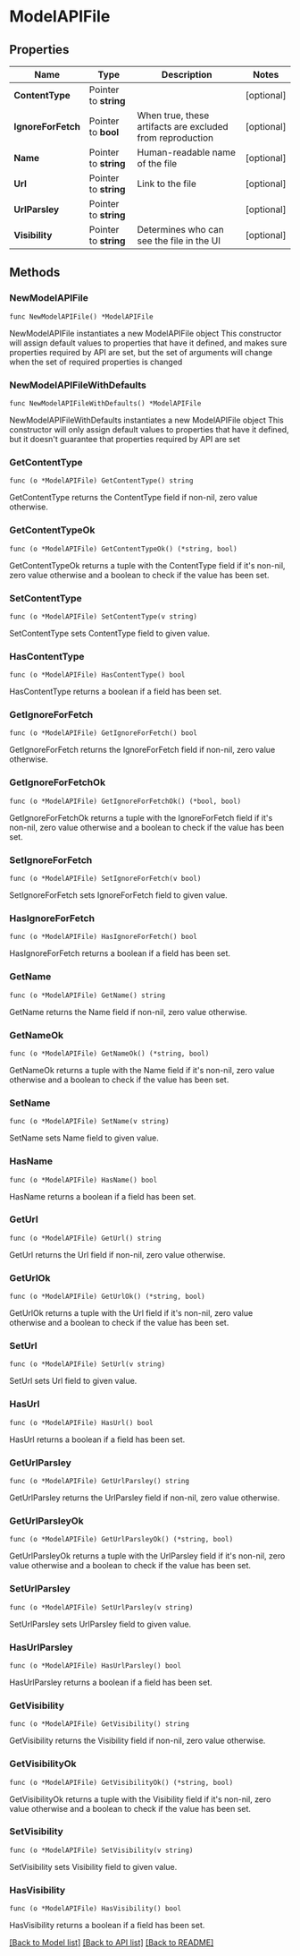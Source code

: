 # ModelAPIFile

## Properties

Name | Type | Description | Notes
------------ | ------------- | ------------- | -------------
**ContentType** | Pointer to **string** |  | [optional] 
**IgnoreForFetch** | Pointer to **bool** | When true, these artifacts are excluded from reproduction | [optional] 
**Name** | Pointer to **string** | Human-readable name of the file | [optional] 
**Url** | Pointer to **string** | Link to the file | [optional] 
**UrlParsley** | Pointer to **string** |  | [optional] 
**Visibility** | Pointer to **string** | Determines who can see the file in the UI | [optional] 

## Methods

### NewModelAPIFile

`func NewModelAPIFile() *ModelAPIFile`

NewModelAPIFile instantiates a new ModelAPIFile object
This constructor will assign default values to properties that have it defined,
and makes sure properties required by API are set, but the set of arguments
will change when the set of required properties is changed

### NewModelAPIFileWithDefaults

`func NewModelAPIFileWithDefaults() *ModelAPIFile`

NewModelAPIFileWithDefaults instantiates a new ModelAPIFile object
This constructor will only assign default values to properties that have it defined,
but it doesn't guarantee that properties required by API are set

### GetContentType

`func (o *ModelAPIFile) GetContentType() string`

GetContentType returns the ContentType field if non-nil, zero value otherwise.

### GetContentTypeOk

`func (o *ModelAPIFile) GetContentTypeOk() (*string, bool)`

GetContentTypeOk returns a tuple with the ContentType field if it's non-nil, zero value otherwise
and a boolean to check if the value has been set.

### SetContentType

`func (o *ModelAPIFile) SetContentType(v string)`

SetContentType sets ContentType field to given value.

### HasContentType

`func (o *ModelAPIFile) HasContentType() bool`

HasContentType returns a boolean if a field has been set.

### GetIgnoreForFetch

`func (o *ModelAPIFile) GetIgnoreForFetch() bool`

GetIgnoreForFetch returns the IgnoreForFetch field if non-nil, zero value otherwise.

### GetIgnoreForFetchOk

`func (o *ModelAPIFile) GetIgnoreForFetchOk() (*bool, bool)`

GetIgnoreForFetchOk returns a tuple with the IgnoreForFetch field if it's non-nil, zero value otherwise
and a boolean to check if the value has been set.

### SetIgnoreForFetch

`func (o *ModelAPIFile) SetIgnoreForFetch(v bool)`

SetIgnoreForFetch sets IgnoreForFetch field to given value.

### HasIgnoreForFetch

`func (o *ModelAPIFile) HasIgnoreForFetch() bool`

HasIgnoreForFetch returns a boolean if a field has been set.

### GetName

`func (o *ModelAPIFile) GetName() string`

GetName returns the Name field if non-nil, zero value otherwise.

### GetNameOk

`func (o *ModelAPIFile) GetNameOk() (*string, bool)`

GetNameOk returns a tuple with the Name field if it's non-nil, zero value otherwise
and a boolean to check if the value has been set.

### SetName

`func (o *ModelAPIFile) SetName(v string)`

SetName sets Name field to given value.

### HasName

`func (o *ModelAPIFile) HasName() bool`

HasName returns a boolean if a field has been set.

### GetUrl

`func (o *ModelAPIFile) GetUrl() string`

GetUrl returns the Url field if non-nil, zero value otherwise.

### GetUrlOk

`func (o *ModelAPIFile) GetUrlOk() (*string, bool)`

GetUrlOk returns a tuple with the Url field if it's non-nil, zero value otherwise
and a boolean to check if the value has been set.

### SetUrl

`func (o *ModelAPIFile) SetUrl(v string)`

SetUrl sets Url field to given value.

### HasUrl

`func (o *ModelAPIFile) HasUrl() bool`

HasUrl returns a boolean if a field has been set.

### GetUrlParsley

`func (o *ModelAPIFile) GetUrlParsley() string`

GetUrlParsley returns the UrlParsley field if non-nil, zero value otherwise.

### GetUrlParsleyOk

`func (o *ModelAPIFile) GetUrlParsleyOk() (*string, bool)`

GetUrlParsleyOk returns a tuple with the UrlParsley field if it's non-nil, zero value otherwise
and a boolean to check if the value has been set.

### SetUrlParsley

`func (o *ModelAPIFile) SetUrlParsley(v string)`

SetUrlParsley sets UrlParsley field to given value.

### HasUrlParsley

`func (o *ModelAPIFile) HasUrlParsley() bool`

HasUrlParsley returns a boolean if a field has been set.

### GetVisibility

`func (o *ModelAPIFile) GetVisibility() string`

GetVisibility returns the Visibility field if non-nil, zero value otherwise.

### GetVisibilityOk

`func (o *ModelAPIFile) GetVisibilityOk() (*string, bool)`

GetVisibilityOk returns a tuple with the Visibility field if it's non-nil, zero value otherwise
and a boolean to check if the value has been set.

### SetVisibility

`func (o *ModelAPIFile) SetVisibility(v string)`

SetVisibility sets Visibility field to given value.

### HasVisibility

`func (o *ModelAPIFile) HasVisibility() bool`

HasVisibility returns a boolean if a field has been set.


[[Back to Model list]](../README.md#documentation-for-models) [[Back to API list]](../README.md#documentation-for-api-endpoints) [[Back to README]](../README.md)


